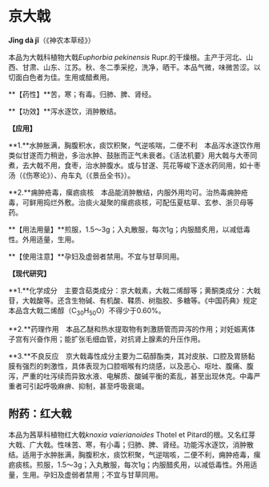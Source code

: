 # 京大戟

**Jīng dà jǐ**（《神农本草经》）

本品为大戟科植物大戟*Euphorbia pekinensis* Rupr.的干燥根。主产于河北、山西、甘肃、山东、江苏。秋、冬二季采挖，洗净，晒干。本品气微，味微苦涩。以切面白色者为佳。生用或醋煮用。

**【药性】**苦，寒；有毒。归肺、脾、肾经。

**【功效】**泻水逐饮，消肿散结。

**【应用】**

**1.**水肿胀满，胸腹积水，痰饮积聚，气逆咳喘，二便不利　本品泻水逐饮作用类似甘遂而力稍逊，多治水肿、鼓胀而正气未衰者。《活法机要》用大戟与大枣同煮，去大戟不用，食枣，治水肿腹水。或与甘遂、芫花等峻下逐水药同用，如十枣汤（《伤寒论》）、舟车丸（《景岳全书》）。

**2.**痈肿疮毒，瘰疬痰核　本品能消肿散结，内服外用均可。治热毒痈肿疮毒，可鲜用捣烂外敷。治痰火凝聚的瘰疬痰核，可配伍夏枯草、玄参、浙贝母等药。

**【用法用量】**煎服，1.5～3g；入丸散服，每次1g；内服醋炙用，以减低毒性。外用适量，生用。

**【使用注意】**孕妇及虚弱者禁用。不宜与甘草同用。

**【现代研究】**

**1.**化学成分　主要含萜类成分：京大戟素，大戟二烯醇等；黄酮类成分：大戟苷，大戟酸等。还含生物碱、有机酸、鞣质、树脂胶、多糖等。《中国药典》规定本品含大戟二烯醇（C<sub>30</sub>H<sub>50</sub>O）不得少于0.60%。

**2.**药理作用　本品乙醚和热水提取物有刺激肠管而异泻的作用；对妊娠离体子宫有兴奋作用；能扩张毛细血管，对抗肾上腺素的升压作用。

**3.**不良反应　京大戟毒性成分主要为二萜醇酯类，其对皮肤、口腔及胃肠黏膜有强烈的刺激性，具体表现为口腔咽喉有灼烧感，以及恶心、呕吐、腹痛、腹泻，严重的吐泻续而异致水液、电解质、酸碱平衡的紊乱，甚至出现休克。中毒严重者可引起呼吸麻痹、抑制，甚至呼吸衰竭。

## 附药：红大戟

本品为茜草科植物红大戟*knoxia vaierianoides* Thotel et Pitard的根。又名红芽大戟、广大戟。性味苦、寒，有小毒；归肺、脾、肾经。功能泻水逐饮，消肿散结。适用于水肿胀满，胸腹积水，痰饮积聚，气逆喘咳，二便不利，痈肿疮毒，瘰疬痰核。煎服，1.5～3g；入丸散服，每次1g；内服醋炙用，以减低毒性。外用适量，生用。孕妇及虚弱者禁用；不宜与甘草同用。